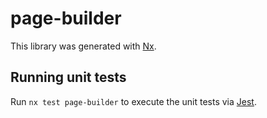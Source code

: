 # page-builder

This library was generated with [Nx](https://nx.dev).

## Running unit tests

Run `nx test page-builder` to execute the unit tests via [Jest](https://jestjs.io).
